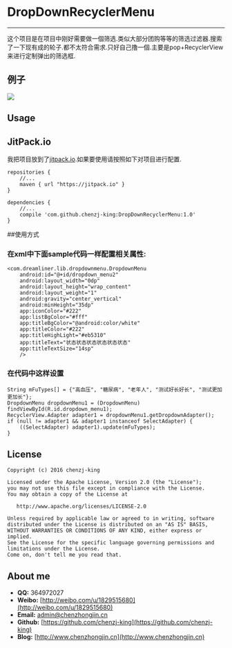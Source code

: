 # DropDownRecyclerMenu
-----

这个项目是在项目中刚好需要做一個筛选.类似大部分团购等等的筛选过滤器.搜索了一下现有成的轮子.都不太符合需求.只好自己撸一個.主要是pop+RecyclerView来进行定制弹出的筛选框.   

## 例子
![](http://i.imgur.com/q3Yjaaj.gif)

## Usage

## JitPack.io

我把项目放到了[jitpack.io](https://jitpack.io).如果要使用请按照如下对项目进行配置.

    repositories {
    	//...
    	maven { url "https://jitpack.io" }
	}

	dependencies {
		//...
    	compile 'com.github.chenzj-king:DropDownRecyclerMenu:1.0'
	}


##使用方式

###  在xml中下面sample代码一样配置相关属性:  

    <com.dreamliner.lib.dropdownmenu.DropdownMenu
        android:id="@+id/dropdown_menu2"
        android:layout_width="0dp"
        android:layout_height="wrap_content"
        android:layout_weight="1"
        android:gravity="center_vertical"
        android:minHeight="35dp"
        app:iconColor="#222"
        app:listBgColor="#fff"
        app:titleBgColor="@android:color/white"
        app:titleColor="#222"
        app:titleHighLight="#eb5310"
        app:titleText="状态状态状态状态状态状态"
        app:titleTextSize="14sp"
        />

### 在代码中这样设置

	String mFuTypes[] = {"高血压", "糖尿病", "老年人", "测试好长好长", "测试更加更加长"};
    DropdownMenu dropdownMenu1 = (DropdownMenu) findViewById(R.id.dropdown_menu1);
    RecyclerView.Adapter adapter1 = dropdownMenu1.getDropdownAdapter();
    if (null != adapter1 && adapter1 instanceof SelectAdapter) {
        ((SelectAdapter) adapter1).update(mFuTypes);
    }


## License ##

    Copyright (c) 2016 chenzj-king

    Licensed under the Apache License, Version 2.0 (the "License");
    you may not use this file except in compliance with the License.
    You may obtain a copy of the License at

       http://www.apache.org/licenses/LICENSE-2.0

    Unless required by applicable law or agreed to in writing, software
    distributed under the License is distributed on an "AS IS" BASIS,
    WITHOUT WARRANTIES OR CONDITIONS OF ANY KIND, either express or implied.
    See the License for the specific language governing permissions and
    limitations under the License.
    Come on, don't tell me you read that.

## About me ##

- **QQ:** 364972027
- **Weibo:** [http://weibo.com/u/1829515680](http://weibo.com/u/1829515680)
- **Email:** admin@chenzhongjin.cn
- **Github:** [https://github.com/chenzj-king](https://github.com/chenzj-king)
- **Blog:** [http://www.chenzhongjin.cn](http://www.chenzhongjin.cn)